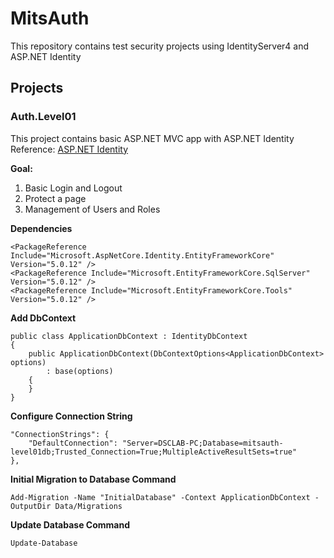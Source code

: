 # MitsAuth

This repository contains test security projects using IdentityServer4 and ASP.NET Identity


## Projects

### Auth.Level01
This project contains basic ASP.NET MVC app with ASP.NET Identity
Reference: [ASP.NET Identity](https://docs.microsoft.com/en-us/aspnet/core/security/authentication/identity)

**Goal:**
1. Basic Login and Logout
1. Protect a page
2. Management of Users and Roles

**Dependencies**
```
<PackageReference Include="Microsoft.AspNetCore.Identity.EntityFrameworkCore" Version="5.0.12" />
<PackageReference Include="Microsoft.EntityFrameworkCore.SqlServer" Version="5.0.12" />
<PackageReference Include="Microsoft.EntityFrameworkCore.Tools" Version="5.0.12" />
```

**Add DbContext**
```
public class ApplicationDbContext : IdentityDbContext
{
	public ApplicationDbContext(DbContextOptions<ApplicationDbContext> options)
		: base(options)
	{
	}
}
```

**Configure Connection String**
```
"ConnectionStrings": {
	"DefaultConnection": "Server=DSCLAB-PC;Database=mitsauth-level01db;Trusted_Connection=True;MultipleActiveResultSets=true"
},
```

**Initial Migration to Database Command**
```
Add-Migration -Name "InitialDatabase" -Context ApplicationDbContext -OutputDir Data/Migrations
```

**Update Database Command**
```
Update-Database
```	